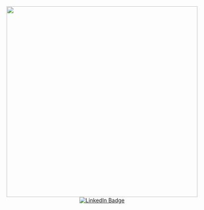 <div id="header" align="center">
  <img src="https://ak.picdn.net/shutterstock/videos/1055165030/thumb/12.jpg" width="500"/>
</div>

<div id="badges" style="text-align:center; margin:0 auto;">
  <a href="your-linkedin-URL">
    <img src="https://img.shields.io/badge/LinkedIn-blue?style=for-the-badge&logo=linkedin&logoColor=white" alt="LinkedIn Badge"/>
  </a>
</div>


<img src="https://komarev.com/ghpvc/?username=CathyF9600&style=flat-square&color=blue" alt=""/>

